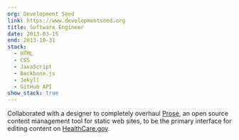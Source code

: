 ```yaml
---
org: Development Seed
link: https://www.developmentseed.org
title: Software Engineer
date: 2013-03-15
end: 2013-10-31
stack:
  - HTML
  - CSS
  - JavaScript
  - Backbone.js
  - Jekyll
  - GitHub API
show_stack: true
---
```

Collaborated with a designer to completely overhaul [Prose](http://prose.io), an open source content management tool for static web sites, to be the primary interface for editing content on [HealthCare.gov](https://www.healthcare.gov).
